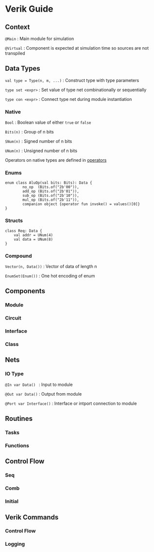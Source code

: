 # Verik Guide

## Context

`@Main` : Main module for simulation

`@Virtual` : Component is expected at simulation time so sources are not transpiled

## Data Types

`val type = Type(n, m, ...)` : Construct type with type parameters

`type set <expr>` : Set value of type net combinationally or sequentially

`type con <expr>` : Connect type net during module instantiation

### Native

`Bool` : Boolean value of either `true` or `false`

`Bits(n)` : Group of n bits

`SNum(n)` :   Signed number of n bits

`UNum(n)` : Unsigned number of n bits

Operators on native types are defined in [operators](operators.md)

### Enums

```
enum class AluOp(val bits: Bits): Data {
        no_op  (Bits.of("2b'00")),
        add_op (Bits.of("2b'01")),
        sub_op (Bits.of("2b'10")),
        mul_op (Bits.of("2b'11")),
        companion object {operator fun invoke() = values()[0]}
}
```

### Structs

```
class Req: Data {
    val addr = UNum(4)
    val data = UNum(8)
}
```

### Compound

`Vector(n, Data())` : Vector of data of length n

`EnumSet(Enum())` : One hot encoding of enum

## Components

### Module

### Circuit

### Interface

### Class

## Nets

### IO Type

`@In var Data() ` : Input to module

`@Out var Data()` : Output from module

`@Port var Interface()` : Interface or intport connection to module

## Routines

### Tasks

### Functions

## Control Flow

### Seq

### Comb

### Initial

## Verik Commands

### Control Flow

### Logging